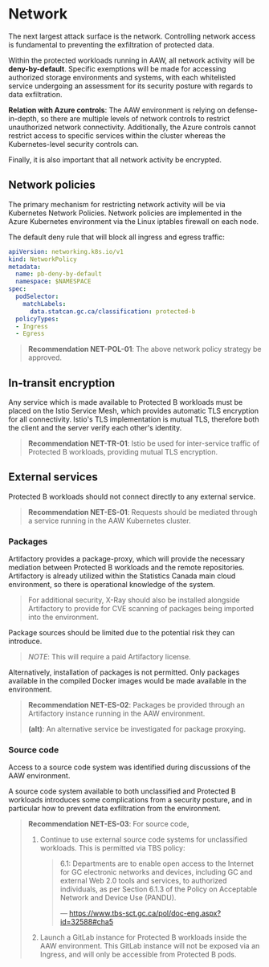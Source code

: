# Network

The next largest attack surface is the network. Controlling network access
is fundamental to preventing the exfiltration of protected data.

Within the protected workloads running in AAW, all network activity
will be **deny-by-default**. Specific exemptions will be made
for accessing authorized storage environments and systems, with
each whitelisted service undergoing an assessment for its security
posture with regards to data exfiltration.

**Relation with Azure controls**: The AAW environment is relying
on defense-in-depth, so there are multiple levels of network
controls to restrict unauthorized network connectivity. Additionally,
the Azure controls cannot restrict access to specific services within
the cluster whereas the Kubernetes-level security controls can.

Finally, it is also important that all network activity be encrypted.

## Network policies

The primary mechanism for restricting network activity will be via Kubernetes
Network Policies. Network policies are implemented in the Azure Kubernetes
environment via the Linux iptables firewall on each node.

The default deny rule that will block all ingress and egress traffic:

```yaml
apiVersion: networking.k8s.io/v1
kind: NetworkPolicy
metadata:
  name: pb-deny-by-default
  namespace: $NAMESPACE
spec:
  podSelector:
    matchLabels:
      data.statcan.gc.ca/classification: protected-b
  policyTypes:
  - Ingress
  - Egress
```

> **Recommendation NET-POL-01**: The above network policy strategy be approved.

## In-transit encryption

Any service which is made available to Protected B workloads must be placed
on the Istio Service Mesh, which provides automatic TLS encryption for all
connectivity. Istio's TLS implementation is mutual TLS, therefore
both the client and the server verify each other's identity.

> **Recommendation NET-TR-01**: Istio be used for inter-service traffic
> of Protected B workloads, providing mutual TLS encryption.

## External services

Protected B workloads should not connect directly to any external service.

> **Recommendation NET-ES-01**: Requests should be mediated
> through a service running in the AAW Kubernetes cluster.

### Packages

Artifactory provides a package-proxy, which will provide the necessary
mediation between Protected B workloads and the remote repositories.
Artifactory is already utilized within the Statistics Canada main
cloud environment, so there is operational knowledge of the system.

> For additional security, X-Ray should also be installed alongside Artifactory
> to provide for CVE scanning of packages being imported into the environment.

Package sources should be limited due to the potential risk they can introduce.

> *NOTE*: This will require a paid Artifactory license.

Alternatively, installation of packages is not permitted. Only packages
available in the compiled Docker images would be made available in
the environment.

> **Recommendation NET-ES-02**: Packages be provided through an Artifactory
> instance running in the AAW environment.
>
> **(alt)**: An alternative service be investigated for package proxying.

### Source code

Access to a source code system was identified during discussions
of the AAW environment.

A source code system available to both unclassified and Protected B
workloads introduces some complications from a security posture,
and in particular how to prevent data exfiltration from the environment.

> **Recommendation NET-ES-03**: For source code,
>
> 1. Continue to use external source code systems for unclassified workloads.
>    This is permitted via TBS policy:
>
>    > 6.1: Departments are to enable open access to the Internet for GC
>    > electronic networks and devices, including GC and external Web 2.0
>    > tools and services, to authorized individuals, as per Section 6.1.3
>    > of the Policy on Acceptable Network and Device Use (PANDU).
>    >
>    > — https://www.tbs-sct.gc.ca/pol/doc-eng.aspx?id=32588#cha5
>
> 2. Launch a GitLab instance for Protected B workloads inside the AAW
>    environment. This GitLab instance will not be exposed via an Ingress,
>    and will only be accessible from Protected B pods.
